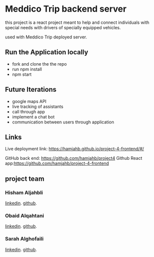 # Meddico Trip backend server


this project is a react project meant to help and connect individuals with special needs with drivers of specially equipped vehicles.

used with Meddico Trip deployed server. 


## Run the Application locally 
- fork and clone the the repo
- run npm install
- npm start


## Future Iterations
- google maps API
- live tracking of assistants
- call through app
- implement a chat bot
- communication between users through application

## Links 
Live deployment link: https://hamjahb.github.io/project-4-frontend/#/

GitHub back end: https://github.com/hamjahb/project4
Github React app:https://github.com/hamjahb/project-4-frontend
 

## project team

### Hisham Aljahbli
[linkedin](https://www.linkedin.com/in/haljahbli-softwareeng/).
[github](https://github.com/hamjahb/).


### Obaid Alqahtani 
[linkedin](https://www.linkedin.com/in/obaid-fpga/).
[github](https://github.com/obal3588).

### Sarah Alghofaili
[linkedin](https://www.linkedin.com/in/sarah-alghofaili-web-designer/).
[github](https://github.com/saera1988).
